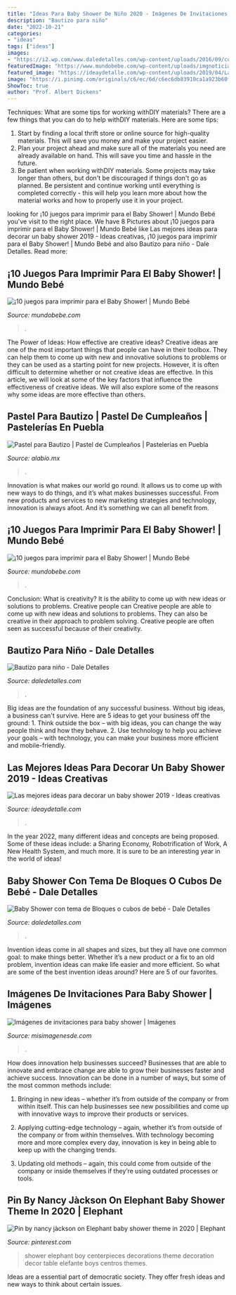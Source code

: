 ```yaml
---
title: "Ideas Para Baby Shower De Niño 2020 - Imágenes De Invitaciones Para Baby Shower"
description: "Bautizo para niño"
date: "2022-10-21"
categories:
- "ideas"
tags: ["ideas"]
images:
- "https://i2.wp.com/www.daledetalles.com/wp-content/uploads/2016/09/cubo6.jpg"
featuredImage: "https://www.mundobebe.com/wp-content/uploads/imgnoticias/201708/13791.jpg"
featured_image: "https://ideaydetalle.com/wp-content/uploads/2019/04/Las-mejores-ideas-para-decorar-un-baby-shower-2019-2.jpg"
image: "https://i.pinimg.com/originals/c6/ec/6d/c6ec6db83910ca1a923b60f93c22442b.jpg"
ShowToc: true
author: "Prof. Albert Dickens"
---
```



Techniques: What are some tips for working withDIY materials?
There are a few things that you can do to help withDIY materials. Here are some tips: 
1. Start by finding a local thrift store or online source for high-quality materials. This will save you money and make your project easier. 
2. Plan your project ahead and make sure all of the materials you need are already available on hand. This will save you time and hassle in the future. 
3. Be patient when working withDIY materials. Some projects may take longer than others, but don't be discouraged if things don't go as planned. Be persistent and continue working until everything is completed correctly - this will help you learn more about how the material works and how to properly use it in your project.

	

		
looking for ¡10 juegos para imprimir para el Baby Shower! | Mundo Bebé you've visit to the right place. We have 8 Pictures about ¡10 juegos para imprimir para el Baby Shower! | Mundo Bebé like Las mejores ideas para decorar un baby shower 2019 - Ideas creativas, ¡10 juegos para imprimir para el Baby Shower! | Mundo Bebé and also Bautizo para niño - Dale Detalles. Read more:
		
    
## ¡10 Juegos Para Imprimir Para El Baby Shower! | Mundo Bebé

<img loading=lazy src="https://www.mundobebe.com/wp-content/uploads/imgnoticias/201708/13791.jpg" onerror="this.onerror=null;this.src='https://tse4.mm.bing.net/th?id=OIP.C6WimcbrsnhIhRMipzxSBgHaLb&amp;pid=15.1';" alt="¡10 juegos para imprimir para el Baby Shower! | Mundo Bebé">

_Source: mundobebe.com_

>. 

	

The Power of Ideas: How effective are creative ideas?
Creative ideas are one of the most important things that people can have in their toolbox. They can help them to come up with new and innovative solutions to problems or they can be used as a starting point for new projects. However, it is often difficult to determine whether or not creative ideas are effective. In this article, we will look at some of the key factors that influence the effectiveness of creative ideas. We will also explore some of the reasons why some ideas are more effective than others.

    
## Pastel Para Bautizo | Pastel De Cumpleaños | Pastelerías En Puebla

<img loading=lazy src="https://alabio.mx/imagenes/pastel-fondat-1409.jpg" onerror="this.onerror=null;this.src='https://tse1.mm.bing.net/th?id=OIP.iNr75HpUUOaV4N1rUlGqmAHaKB&amp;pid=15.1';" alt="Pastel para Bautizo | Pastel de Cumpleaños | Pastelerías en Puebla">

_Source: alabio.mx_

>. 

	

Innovation is what makes our world go round. It allows us to come up with new ways to do things, and it’s what makes businesses successful. From new products and services to new marketing strategies and technology, innovation is always afoot. And it’s something we can all benefit from.

    
## ¡10 Juegos Para Imprimir Para El Baby Shower! | Mundo Bebé

<img loading=lazy src="https://www.mundobebe.com/wp-content/uploads/imgnoticias/201708/13793.jpg" onerror="this.onerror=null;this.src='https://tse3.mm.bing.net/th?id=OIP.t6Nv_QGDyaU2rGijkdRCXQHaLc&amp;pid=15.1';" alt="¡10 juegos para imprimir para el Baby Shower! | Mundo Bebé">

_Source: mundobebe.com_

>. 

	

Conclusion: What is creativity? It is the ability to come up with new ideas or solutions to problems. Creative people can
Creative people are able to come up with new ideas and solutions to problems. They can also be creative in their approach to problem solving. Creative people are often seen as successful because of their creativity.

    
## Bautizo Para Niño - Dale Detalles

<img loading=lazy src="https://i1.wp.com/www.daledetalles.com/wp-content/uploads/2016/02/8-4.jpg" onerror="this.onerror=null;this.src='https://tse1.mm.bing.net/th?id=OIP.Y_8JwQx7XZxtYgc5GI_Z2QHaHa&amp;pid=15.1';" alt="Bautizo para niño - Dale Detalles">

_Source: daledetalles.com_

>. 

	

Big ideas are the foundation of any successful business. Without big ideas, a business can't survive. Here are 5 ideas to get your business off the ground: 1. Think outside the box – with big ideas, you can change the way people think and how they behave. 2. Use technology to help you achieve your goals – with technology, you can make your business more efficient and mobile-friendly. 
    
## Las Mejores Ideas Para Decorar Un Baby Shower 2019 - Ideas Creativas

<img loading=lazy src="https://ideaydetalle.com/wp-content/uploads/2019/04/Las-mejores-ideas-para-decorar-un-baby-shower-2019-2.jpg" onerror="this.onerror=null;this.src='https://tse1.mm.bing.net/th?id=OIP.rRWovJTNmSSjMFUa018migHaG3&amp;pid=15.1';" alt="Las mejores ideas para decorar un baby shower 2019 - Ideas creativas">

_Source: ideaydetalle.com_

>. 

	

In the year 2022, many different ideas and concepts are being proposed. Some of these ideas include: a Sharing Economy, Robotrification of Work, A New Health System, and much more. It is sure to be an interesting year in the world of ideas!

    
## Baby Shower Con Tema De Bloques O Cubos De Bebé - Dale Detalles

<img loading=lazy src="https://i2.wp.com/www.daledetalles.com/wp-content/uploads/2016/09/cubo6.jpg" onerror="this.onerror=null;this.src='https://tse3.mm.bing.net/th?id=OIP.Du4b4KHAy4ltjrrk5gePAwHaLH&amp;pid=15.1';" alt="Baby Shower con tema de Bloques o cubos de bebé - Dale Detalles">

_Source: daledetalles.com_

>. 

	

Invention ideas come in all shapes and sizes, but they all have one common goal: to make things better. Whether it’s a new product or a fix to an old problem, invention ideas can make life easier and more efficient. So what are some of the best invention ideas around? Here are 5 of our favorites.

    
## Imágenes De Invitaciones Para Baby Shower | Imágenes

<img loading=lazy src="http://misimagenesde.com/wp-content/uploads/2017/04/invitaciones-para-baby-shower-6.jpg" onerror="this.onerror=null;this.src='https://tse4.mm.bing.net/th?id=OIP.RCbbl-NyJ6Qy9PuNu0fG7AHaLH&amp;pid=15.1';" alt="Imágenes de invitaciones para baby shower | Imágenes">

_Source: misimagenesde.com_

>. 

	

How does innovation help businesses succeed?
Businesses that are able to innovate and embrace change are able to grow their businesses faster and achieve success. Innovation can be done in a number of ways, but some of the most common methods include:
1. Bringing in new ideas – whether it’s from outside of the company or from within itself. This can help businesses see new possibilities and come up with innovative ways to improve their products or services.

2. Applying cutting-edge technology – again, whether it’s from outside of the company or from within themselves. With technology becoming more and more complex every day, innovation is key in being able to keep up with the changing trends.

3. Updating old methods – again, this could come from outside of the company or inside themselves if they’re using outdated processes or tools.

    
## Pin By Nancy Jàckson On Elephant Baby Shower Theme In 2020 | Elephant

<img loading=lazy src="https://i.pinimg.com/originals/c6/ec/6d/c6ec6db83910ca1a923b60f93c22442b.jpg" onerror="this.onerror=null;this.src='https://tse4.mm.bing.net/th?id=OIP.MlynUcSgdu2wYOy7kdBihQHaNK&amp;pid=15.1';" alt="Pin by nancy jàckson on Elephant baby shower theme in 2020 | Elephant">

_Source: pinterest.com_

>shower elephant boy centerpieces decorations theme decoration decor table elefante boys centros themes. 

	

Ideas are a essential part of democratic society. They offer fresh ideas and new ways to think about certain issues. 

